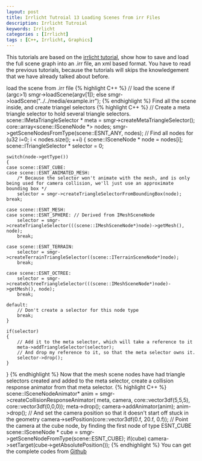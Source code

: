```yaml
---
layout: post
title: Irrlicht Tutroial 13 Loading Scenes from irr Files
description: Irrlicht Tutroial
keywords: Irrlicht
categories : [Irrlicht]
tags : [C++, Irrlicht, Graphics]
---
```


This tutorials are based on the [irrlicht tutorial](http://irrlicht.sourceforge.net/docu), show how to save and load the full scene graph into an .irr file, an xml based format. You have to read the previous tutorials, because the tutorials will skips the knowledgement that we have already talked about before.

load the scene from .irr file
{% highlight C++ %}
// load the scene
if (argc>1)
    smgr->loadScene(argv[1]);
else
    smgr->loadScene("../../media/example.irr");
{% endhighlight %}
Find all the scene inside, and create triangel selectors
{% highlight C++ %}
// Create a meta triangle selector to hold several triangle selectors.
scene::IMetaTriangleSelector * meta = smgr->createMetaTriangleSelector();
core::array<scene::ISceneNode *> nodes;
smgr->getSceneNodesFromType(scene::ESNT_ANY, nodes); // Find all nodes
for (u32 i=0; i < nodes.size(); ++i)
{
    scene::ISceneNode * node = nodes[i];
    scene::ITriangleSelector * selector = 0;

    switch(node->getType())
    {
    case scene::ESNT_CUBE:
    case scene::ESNT_ANIMATED_MESH:
        /* Because the selector won't animate with the mesh, and is only being used for camera collision, we'll just use an approximate bounding box */
        selector = smgr->createTriangleSelectorFromBoundingBox(node);
    break;

    case scene::ESNT_MESH:
    case scene::ESNT_SPHERE: // Derived from IMeshSceneNode
        selector = smgr->createTriangleSelector(((scene::IMeshSceneNode*)node)->getMesh(), node);
        break;

    case scene::ESNT_TERRAIN:
        selector = smgr->createTerrainTriangleSelector((scene::ITerrainSceneNode*)node);
        break;

    case scene::ESNT_OCTREE:
        selector = smgr->createOctreeTriangleSelector(((scene::IMeshSceneNode*)node)->getMesh(), node);
        break;

    default:
        // Don't create a selector for this node type
        break;
    }

    if(selector)
    {
        // Add it to the meta selector, which will take a reference to it
        meta->addTriangleSelector(selector);
        // And drop my reference to it, so that the meta selector owns it.
        selector->drop();
    }
}
{% endhighlight %}
Now that the mesh scene nodes have had triangle selectors created and added to the meta selector, create a collision response animator from that meta selector.
{% highlight C++ %}
scene::ISceneNodeAnimator* anim = smgr->createCollisionResponseAnimator(
    meta, camera, core::vector3df(5,5,5),
    core::vector3df(0,0,0));
meta->drop(); 
camera->addAnimator(anim);
anim->drop();
// And set the camera position so that it doesn't start off stuck in the geometry
camera->setPosition(core::vector3df(0.f, 20.f, 0.f));
// Point the camera at the cube node, by finding the first node of type ESNT_CUBE
scene::ISceneNode * cube = smgr->getSceneNodeFromType(scene::ESNT_CUBE);
if(cube)
    camera->setTarget(cube->getAbsolutePosition());
{% endhighlight %}
You can get the complete codes from [Github](https://github.com/Shanshan-IC/DirectX-Irrlicht-Tutorial/tree/master/Irrlicht-examples/15.LoadIrrFile)